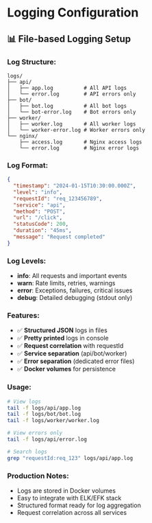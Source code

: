 # Logging Configuration

## 📊 **File-based Logging Setup**

### **Log Structure:**
```
logs/
├── api/
│   ├── app.log          # All API logs
│   └── error.log        # API errors only
├── bot/
│   ├── bot.log          # All bot logs
│   └── bot-error.log    # Bot errors only
├── worker/
│   ├── worker.log       # All worker logs
│   └── worker-error.log # Worker errors only
└── nginx/
    ├── access.log       # Nginx access logs
    └── error.log        # Nginx error logs
```

### **Log Format:**
```json
{
  "timestamp": "2024-01-15T10:30:00.000Z",
  "level": "info",
  "requestId": "req_123456789",
  "service": "api",
  "method": "POST",
  "url": "/click",
  "statusCode": 200,
  "duration": "45ms",
  "message": "Request completed"
}
```

### **Log Levels:**
- **info**: All requests and important events
- **warn**: Rate limits, retries, warnings
- **error**: Exceptions, failures, critical issues
- **debug**: Detailed debugging (stdout only)

### **Features:**
- ✅ **Structured JSON** logs in files
- ✅ **Pretty printed** logs in console
- ✅ **Request correlation** with requestId
- ✅ **Service separation** (api/bot/worker)
- ✅ **Error separation** (dedicated error files)
- ✅ **Docker volumes** for persistence

### **Usage:**
```bash
# View logs
tail -f logs/api/app.log
tail -f logs/bot/bot.log
tail -f logs/worker/worker.log

# View errors only
tail -f logs/api/error.log

# Search logs
grep "requestId:req_123" logs/api/app.log
```

### **Production Notes:**
- Logs are stored in Docker volumes
- Easy to integrate with ELK/EFK stack
- Structured format ready for log aggregation
- Request correlation across all services
